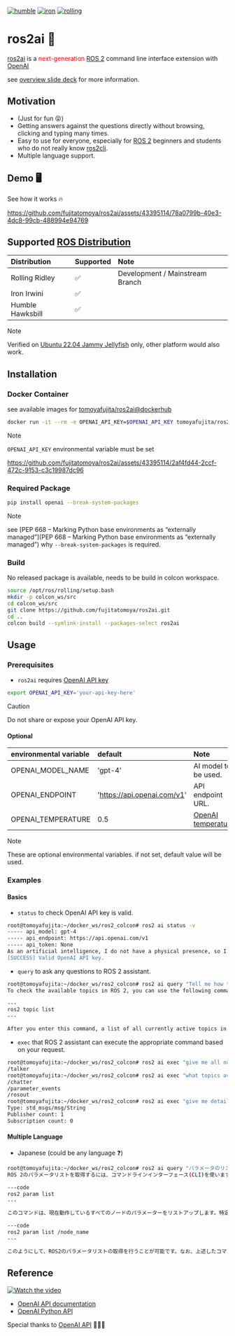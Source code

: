 [![humble](https://github.com/fujitatomoya/ros2ai/actions/workflows/humble.yml/badge.svg)](https://github.com/fujitatomoya/ros2ai/actions/workflows/humble.yml) [![iron](https://github.com/fujitatomoya/ros2ai/actions/workflows/iron.yml/badge.svg)](https://github.com/fujitatomoya/ros2ai/actions/workflows/iron.yml) [![rolling](https://github.com/fujitatomoya/ros2ai/actions/workflows/rolling.yml/badge.svg)](https://github.com/fujitatomoya/ros2ai/actions/workflows/rolling.yml)

# ros2ai 🤖

[ros2ai](https://github.com/fujitatomoya/ros2ai) is a <span style="color:red">next-generation</span> [ROS 2](https://github.com/ros2) command line interface extension with [OpenAI](https://openai.com/)

see [overview slide deck](https://raw.githack.com/fujitatomoya/ros2ai/rolling/doc/overview.html) for more information.

## Motivation

- (Just for fun 😝)
- Getting answers against the questions directly without browsing, clicking and typing many times.
- Easy to use for everyone, especially for [ROS 2](https://github.com/ros2) beginners and students who do not really know [ros2cli](https://github.com/ros2/ros2cli).
- Multiple language support.

## Demo 🖥️

See how it works 🔥

https://github.com/fujitatomoya/ros2ai/assets/43395114/78a0799b-40e3-4dc8-99cb-488994e94769

## Supported [ROS Distribution](https://docs.ros.org/en/rolling/Releases.html)

| Distribution      | Supported | Note |
| :---------------- | :-------- | :--- |
| Rolling Ridley    |    ✅     | Development / Mainstream Branch |
| Iron Irwini       |    ✅     | |
| Humble Hawksbill  |    ✅     | |

> [!NOTE]
> Verified on [Ubuntu 22.04 Jammy Jellyfish](https://releases.ubuntu.com/jammy/) only, other platform would also work.

## Installation

### Docker Container

see available images for [tomoyafujita/ros2ai@dockerhub](https://hub.docker.com/repository/docker/tomoyafujita/ros2ai/tags?page=1&ordering=last_updated)

```bash
docker run -it --rm -e OPENAI_API_KEY=$OPENAI_API_KEY tomoyafujita/ros2ai:humble
```

> [!NOTE]
> `OPENAI_API_KEY` environmental variable must be set

https://github.com/fujitatomoya/ros2ai/assets/43395114/2af4fd44-2ccf-472c-9153-c3c19987dc96

### Required Package

```bash
pip install openai --break-system-packages
```

> [!NOTE]
> see [PEP 668 – Marking Python base environments as “externally managed”](PEP 668 – Marking Python base environments as “externally managed”) why `--break-system-packages` is required.

### Build

No released package is available, needs to be build in colcon workspace.

```bash
source /opt/ros/rolling/setup.bash
mkdir -p colcon_ws/src
cd colcon_ws/src
git clone https://github.com/fujitatomoya/ros2ai.git
cd ..
colcon build --symlink-install --packages-select ros2ai
```

## Usage

### Prerequisites

- `ros2ai` requires [OpenAI API key](https://platform.openai.com/docs/overview)

```bash
export OPENAI_API_KEY='your-api-key-here'
```

> [!CAUTION]
> Do not share or expose your OpenAI API key.

#### Optional

| environmental variable | default                     | Note                   |
| :----------------------| :-------------------------- | :--------------------- |
| OPENAI_MODEL_NAME      | 'gpt-4'                     | AI model to be used.   |
| OPENAI_ENDPOINT        | 'https://api.openai.com/v1' | API endpoint URL.      |
| OPENAI_TEMPERATURE     | 0.5                         | [OpenAI temperature](https://platform.openai.com/docs/guides/text-generation/how-should-i-set-the-temperature-parameter) |

> [!NOTE]
> These are optional environmental variables. if not set, default value will be used.

### Examples

#### Basics

- `status` to check OpenAI API key is valid.

```bash
root@tomoyafujita:~/docker_ws/ros2_colcon# ros2 ai status -v
----- api_model: gpt-4
----- api_endpoint: https://api.openai.com/v1
----- api_token: None
As an artificial intelligence, I do not have a physical presence, so I can't be "in service" in the traditional sense. But I am available to assist you 24/7.
[SUCCESS] Valid OpenAI API key.
```

- `query` to ask any questions to ROS 2 assistant.

```bash
root@tomoyafujita:~/docker_ws/ros2_colcon# ros2 ai query "Tell me how to check the available topics?"
To check the available topics in ROS 2, you can use the following command in the terminal:

---
ros2 topic list
---

After you enter this command, a list of all currently active topics in your ROS2 system will be displayed. This list includes all topics that nodes in your system are currently publishing to or subscribing from.
```

- `exec` that ROS 2 assistant can execute the appropriate command based on your request.

```bash
root@tomoyafujita:~/docker_ws/ros2_colcon# ros2 ai exec "give me all nodes"
/talker
root@tomoyafujita:~/docker_ws/ros2_colcon# ros2 ai exec "what topics available"
/chatter
/parameter_events
/rosout
root@tomoyafujita:~/docker_ws/ros2_colcon# ros2 ai exec "give me detailed info for topic /chatter"
Type: std_msgs/msg/String
Publisher count: 1
Subscription count: 0
```

#### Multiple Language

- Japanese (could be any language ❓)

```bash
root@tomoyafujita:~/docker_ws/ros2_colcon# ros2 ai query "パラメータのリスト取得方法を教えて"
ROS 2のパラメータリストを取得するには、コマンドラインインターフェース(CLI)を使います。具体的には、次のコマンドを使用します：

---code
ros2 param list
---

このコマンドは、現在動作しているすべてのノードのパラメーターをリストアップします。特定のノードのパラメータだけを見たい場合には、以下のようにノード名を指定することもできます。

---code
ros2 param list /node_name
---

このようにして、ROS2のパラメータリストの取得を行うことが可能です。なお、上述したコマンドはシェルから直接実行してください。
```

## Reference

[![Watch the video](https://img.youtube.com/vi/60IOU1KrWXY/maxresdefault.jpg)](https://www.youtube.com/watch?v=60IOU1KrWXY)

- [OpenAI API documentation](https://platform.openai.com/docs)
- [OpenAI Python API](https://github.com/openai/openai-python)

Special thanks to [OpenAI API](https://platform.openai.com/) 🌟🌟🌟
